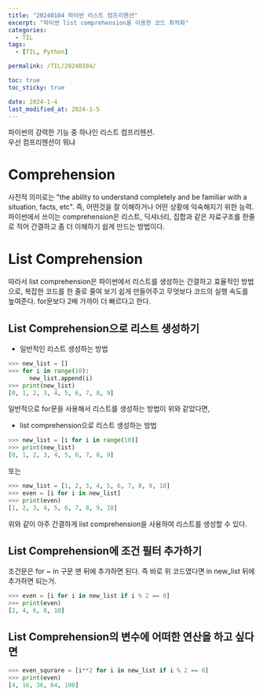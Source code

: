 ```yaml
---
title: "20240104 파이썬 리스트 컴프리헨션"
excerpt: "파이썬 list comprehension을 이용한 코드 최적화"
categories:
  - TIL
tags:
  - [TIL, Python]

permalink: /TIL/20240104/

toc: true
toc_sticky: true

date: 2024-1-4
last_modified_at: 2024-1-5
---
```


파이썬의 강력한 기능 중 하나인 리스트 컴프리헨션.<br>
우선 컴프리헨션이 뭐냐 <br>

# Comprehension
사전적 의미로는 "the ability to understand completely and be familiar with a situation, facts, etc". 즉, 어떤것을 잘 이해하거나 어떤 상황에 익숙해지기 위한 능력.<br>
파이썬에서 쓰이는 comprehension은 리스트, 딕셔너리, 집합과 같은 자료구조를 한줄로 적어 간결하고 좀 더 이해하기 쉽게 만드는 방법이다. <br>

# List Comprehension
따라서 list comprehension은 파이썬에서 리스트를 생성하는 간결하고 효율적인 방법으로, 복잡한 코드를 한 줄로 줄여 보기 쉽게 만들어주고 무엇보다 코드의 실행 속도를 높여준다. for문보다 2배 가까이 더 빠르다고 한다.

## List Comprehension으로 리스트 생성하기
- 일반적인 리스트 생성하는 방법
```python
>>> new_list = []
>>> for i in range(10):
      new_list.append(i)
>>> print(new_list)
[0, 1, 2, 3, 4, 5, 6, 7, 8, 9]
```
일반적으로 for문을 사용해서 리스트를 생성하는 방법이 위와 같았다면,<br>
- list comprehension으로 리스트 생성하는 방법
```python
>>> new_list = [i for i in range(10)]
>>> print(new_list)
[0, 1, 2, 3, 4, 5, 6, 7, 8, 9]
```
또는 
```python
>>> new_list = [1, 2, 3, 4, 5, 6, 7, 8, 9, 10]
>>> even = [i for i in new_list]
>>> print(even)
[1, 2, 3, 4, 5, 6, 7, 8, 9, 10]
```
위와 같이 아주 간결하게 list comprehension을 사용하여 리스트를 생성할 수 있다.<br>

## List Comprehension에 조건 필터 추가하기
조건문은 for ~ in 구문 맨 뒤에 추가하면 된다. 즉 바로 위 코드였다면 in new_list 뒤에 추가하면 되는거.<br>
```python
>>> even = [i for i in new_list if i % 2 == 0]
>>> print(even)
[2, 4, 6, 8, 10]
```

## List Comprehension의 변수에 어떠한 연산을 하고 싶다면
```python
>>> even_squrare = [i**2 for i in new_list if i % 2 == 0]
>>> print(even)
[4, 16, 36, 64, 100]
```
